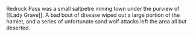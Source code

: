 Redrock Pass was a small saltpetre mining town under the purview of [[Lady Grave]]. A bad bout of disease wiped out a large portion of the hamlet, and a series of unfortunate sand wolf attacks left the area all but deserted.
